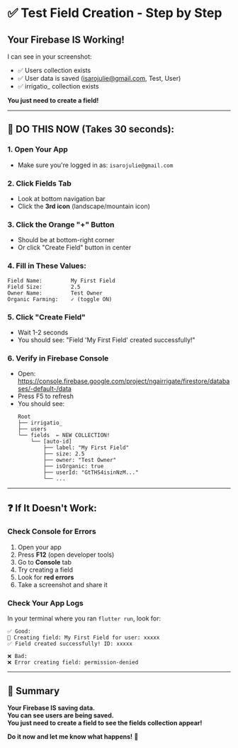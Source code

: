 # ✅ Test Field Creation - Step by Step

## Your Firebase IS Working!

I can see in your screenshot:
- ✅ Users collection exists
- ✅ User data is saved (isarojulie@gmail.com, Test, User)
- ✅ irrigatio_ collection exists

**You just need to create a field!**

---

## 🚀 DO THIS NOW (Takes 30 seconds):

### 1. Open Your App
   - Make sure you're logged in as: `isarojulie@gmail.com`

### 2. Click Fields Tab
   - Look at bottom navigation bar
   - Click the **3rd icon** (landscape/mountain icon)

### 3. Click the Orange "+" Button
   - Should be at bottom-right corner
   - Or click "Create Field" button in center

### 4. Fill in These Values:
```
Field Name:         My First Field
Field Size:         2.5
Owner Name:         Test Owner
Organic Farming:    ✓ (toggle ON)
```

### 5. Click "Create Field"
   - Wait 1-2 seconds
   - You should see: "Field 'My First Field' created successfully!"

### 6. Verify in Firebase Console
   - Open: https://console.firebase.google.com/project/ngairrigate/firestore/databases/-default-/data
   - Press F5 to refresh
   - You should see:
     ```
     Root
     ├── irrigatio_
     ├── users
     └── fields  ← NEW COLLECTION!
         └── [auto-id]
             ├── label: "My First Field"
             ├── size: 2.5
             ├── owner: "Test Owner"
             ├── isOrganic: true
             ├── userId: "GtTHS4isinNzM..."
             └── ...
     ```

---

## ❓ If It Doesn't Work:

### Check Console for Errors
1. Open your app
2. Press **F12** (open developer tools)
3. Go to **Console** tab
4. Try creating a field
5. Look for **red errors**
6. Take a screenshot and share it

### Check Your App Logs
In your terminal where you ran `flutter run`, look for:
```
✅ Good:
🚀 Creating field: My First Field for user: xxxxx
✅ Field created successfully! ID: xxxxx

❌ Bad:
❌ Error creating field: permission-denied
```

---

## 🎯 Summary

**Your Firebase IS saving data.**  
**You can see users are being saved.**  
**You just need to create a field to see the fields collection appear!**

**Do it now and let me know what happens!** 🚀

